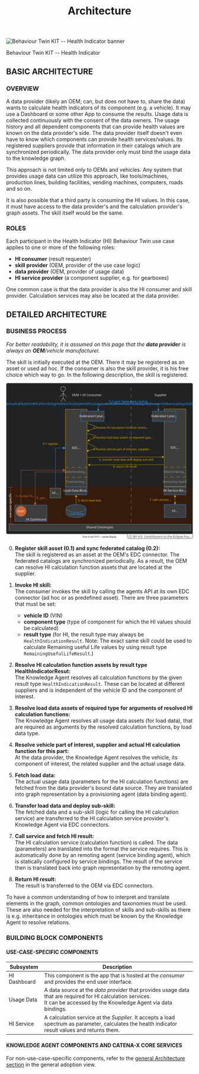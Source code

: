 ﻿---
id: architecture
title: Architecture
description: Behaviour Twin KIT
---

<div style={{display:'block'}}>
  <div style={{display:'inline-block', verticalAlign:'top'}}>

![Behaviour Twin KIT -- Health Indicator banner](@site/static/img/kit-icons/behaviour-twin-hi-kit-icon-mini.svg)

  </div>
  <div style={{display:'inline-block', fontSize:17, color:'rgb(255,166,1)', marginLeft:7, verticalAlign:'top', paddingTop:6}}>
Behaviour Twin KIT -- Health Indicator
  </div>
</div>

## BASIC ARCHITECTURE

### OVERVIEW

A data provider (likely an OEM; can, but does not have to, share the data) wants to calculate health indicators of its component (e.g. a vehicle). It may use a Dashboard or some other App to consume the results. Usage data is collected continuously with the consent of the data owners. The usage history and all dependent components that can provide health values are known on the data provider's side. The data provider itself doesn't even have to know which components can provide health services/values. Its registered suppliers provide that information in their catalogs which are synchronized periodically. The data provider only must bind the usage data to the knowledge graph.

This approach is not limited only to OEMs and vehicles. Any system that provides usage data can utilize this approach, like tools/machines, production lines, building facilities, vending machines, computers, roads and so on.

It is also possible that a third party is consuming the HI values. In this case, it must have access to the data provider's and the calculation provider's graph assets. The skill itself would be the same.

### ROLES

Each participant in the Health Indicator (HI) Behaviour Twin use case applies to one or more of the following roles:

- **HI consumer** (result requester)
- **skill provider** (OEM, provider of the use case logic)
- **data provider** (OEM, provider of usage data)
- **HI service provider** (a component supplier, e.g. for gearboxes)

One common case is that the data provider is also the HI consumer and skill provider. Calculation services may also be located at the data provider.

## DETAILED ARCHITECTURE

### BUSINESS PROCESS

*For better readability, it is assumed on this page that the **data provider** is always an **OEM**/vehicle manufacturer.*

The skill is initially executed at the OEM. There it may be registered as an asset or used ad hoc. If the consumer is also the skill provider, it is his free choice which way to go. In the following description, the skill is registered.

![business-process](assets/business-process.drawio.svg)

0. **Register skill asset (0.1) and sync federated catalog (0.2):** <br/> The skill is registered as an asset at the OEM's EDC connector. The federated catalogs are synchronized periodically. As a result, the OEM can resolve HI calculation function assets that are located at the supplier.

1. **Invoke HI skill:** <br/> The consumer invokes the skill by calling the agents API at its own EDC connector (ad hoc or as predefined asset). There are three parameters that must be set:
   - **vehicle ID** (VIN)
   - **component type** (type of component for which the HI values should be calculated)
   - **result type** (for HI, the result type may always be `HealthIndicationResult`. Note: The exact same skill could be used to calculate Remaining useful Life values by using result type `RemainingUsefulLifeResult`.)

2. **Resolve HI calculation function assets by result type HealthIndicatorResut:** <br/> The Knowledge Agent resolves all calculation functions by the given result type `HealthIndicationResult`. These can be located at different suppliers and is independent of the vehicle ID and the component of interest.

3. **Resolve load data assets of required type for arguments of resolved HI calculation functions:** <br/> The Knowledge Agent resolves all usage data assets (for load data), that are required as arguments by the resolved calculation functions, by load data type.

4. **Resolve vehicle part of interest, supplier and actual HI calculation function for this part:** <br/> At the data provider, the Knowledge Agent resolves the vehicle, its component of interest, the related supplier and the actual usage data.

5. **Fetch load data:** <br/> The actual usage data (parameters for the HI calculation functions) are fetched from the data provider's bound data source. They are translated into graph representation by a provisioning agent (data binding agent).

6. **Transfer load data and deploy sub-skill:** <br/> The fetched data and a sub-skill (logic for calling the HI calculation service) are transferred to the HI calculation service provider's Knowledge Agent via EDC connectors.

7. **Call service and fetch HI result:** <br/> The HI calculation service (calculation function) is called. The data (parameters) are translated into the format the service requires. This is automatically done by an remoting agent (service binding agent), which is statically configured by service bindings. The result of the service then is translated back into graph representation by the remoting agent.

8. **Return HI result:** <br/> The result is transferred to the OEM via EDC connectors.

To have a common understanding of how to interpret and translate elements in the graph, common ontologies and taxonomies must be used. These are also needed for the interpretation of skills and sub-skills as there is e.g. inheritance in ontologies which must be known by the Knowledge Agent to resolve relations.

### BUILDING BLOCK COMPONENTS

#### USE-CASE-SPECIFIC COMPONENTS

|Subsystem|Description|
|---------|-----------|
|HI Dashboard|This component is the app that is hosted at the *consumer* and provides the end user interface.|
|Usage Data|A data source at the *data provider* that provides usage data that are required for HI calculation services. <BR/> It can be accessed by the Knowledge Agent via data bindings.|
|HI Service|A calculation service at the *Supplier*. It accepts a load spectrum as parameter, calculates the health indicator result values and returns them.|

#### KNOWLEDGE AGENT COMPONENTS AND CATENA-X CORE SERVICES

For non-use-case-specific components, refer to the [general Architecture section](../../../adoption-view/architecture#building-block-components) in the general adoption view.
